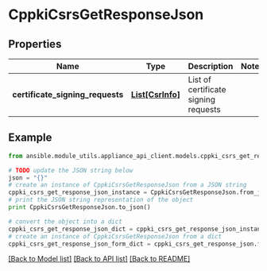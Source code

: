 # CppkiCsrsGetResponseJson


## Properties
Name | Type | Description | Notes
------------ | ------------- | ------------- | -------------
**certificate_signing_requests** | [**List[CsrInfo]**](CsrInfo.md) | List of certificate signing requests | 

## Example

```python
from ansible.module_utils.appliance_api_client.models.cppki_csrs_get_response_json import CppkiCsrsGetResponseJson

# TODO update the JSON string below
json = "{}"
# create an instance of CppkiCsrsGetResponseJson from a JSON string
cppki_csrs_get_response_json_instance = CppkiCsrsGetResponseJson.from_json(json)
# print the JSON string representation of the object
print CppkiCsrsGetResponseJson.to_json()

# convert the object into a dict
cppki_csrs_get_response_json_dict = cppki_csrs_get_response_json_instance.to_dict()
# create an instance of CppkiCsrsGetResponseJson from a dict
cppki_csrs_get_response_json_form_dict = cppki_csrs_get_response_json.from_dict(cppki_csrs_get_response_json_dict)
```
[[Back to Model list]](../README.md#documentation-for-models) [[Back to API list]](../README.md#documentation-for-api-endpoints) [[Back to README]](../README.md)


